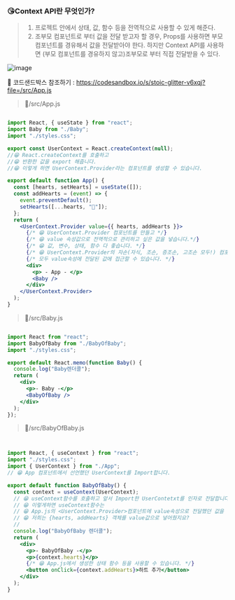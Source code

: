 ###  😘Context API란 무엇인가?



> 1. 프로젝트 안에서 상태, 값, 함수 등을 전역적으로 사용할 수 있게 해준다.
> 2. 조부모 컴포넌트로 부터 값을 전달 받고자 할 경우, Props를 사용하면 부모컴포넌트를 경유해서 값을 전달받아야 한다. 하지만 Context API를 사용하면 (부모 컴포넌트를 경유하지 않고)조부모로 부터 직접 전달받을 수 있다.



![image](https://user-images.githubusercontent.com/75282888/113104241-439cb000-923b-11eb-98db-adceb36202a3.png)




🎉 코드샌드박스 참조하기 : https://codesandbox.io/s/stoic-glitter-v6xqj?file=/src/App.js




> 📁/src/App.js


```jsx

import React, { useState } from "react";
import Baby from "./Baby";
import "./styles.css";

export const UserContext = React.createContext(null);
//😁 React.createContext를 호출하고
//😁 반환한 값을 export 해줍니다.
//😁 이렇게 하면 UserContext.Provider라는 컴포넌트를 생성할 수 있습니다.

export default function App() {
  const [hearts, setHearts] = useState([]);
  const addHearts = (event) => {
    event.preventDefault();
    setHearts([...hearts, "💖"]);
  };
  return (
    <UserContext.Provider value={{ hearts, addHearts }}>
      {/* 😁 UserContext.Provider 컴포넌트를 만들고 */}
      {/* 😁 value 속성값으로 전역적으로 관리하고 싶은 값을 넣습니다.*/}
      {/* 😁 값, 변수, 상태, 함수 다 좋습니다. */}
      {/* 😁 UserContext.Provider의 자손(자식, 조손, 증조손, 고조손 모두!) 컴포넌트들은  */}
      {/* 모두 value속성에 전달된 값에 접근할 수 있습니다. */}
      <div>
        <p> - App - </p>
        <Baby />
      </div>
    </UserContext.Provider>
  );
}

```




> 📁/src/Baby.js

```jsx

import React from "react";
import BabyOfBaby from "./BabyOfBaby";
import "./styles.css";

export default React.memo(function Baby() {
  console.log("Baby렌더콜");
  return (
    <div>
      <p>- Baby -</p>
      <BabyOfBaby />
    </div>
  );
});

```


> 📁/src/BabyOfBaby.js



```jsx


import React, { useContext } from "react";
import "./styles.css";
import { UserContext } from "./App";
// 😁 App 컴포넌트에서 선언했던 UserContext를 Import합니다.

export default function BabyOfBaby() {
  const context = useContext(UserContext);
  // 😁 useContext함수를 호출하고 앞서 Import한 UserContetxt를 인자로 전달합니다.
  // 😁 이렇게하면 useContext함수는
  // 😁 App.js의 <UserContext.Provider>컴포넌트에 value속성으로 전달했던 값을 리턴합니다.
  // 😁 저희는 {hearts, addHearts} 객체를 value값으로 넣어줬지요?
  //
  console.log("BabyOfBaby 렌더콜");
  return (
    <div>
      <p>- BabyOfBaby -</p>
      <p>{context.hearts}</p>
      {/* 😁 App.js에서 생성한 상태 함수 등을 사용할 수 있습니다. */}
      <button onClick={context.addHearts}>하트 추가</button>
    </div>
  );
}

```

